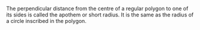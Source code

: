 The perpendicular distance from the centre of a regular polygon to one
of its sides is called the apothem or short radius. It is the same as
the radius of a circle inscribed in the polygon.
